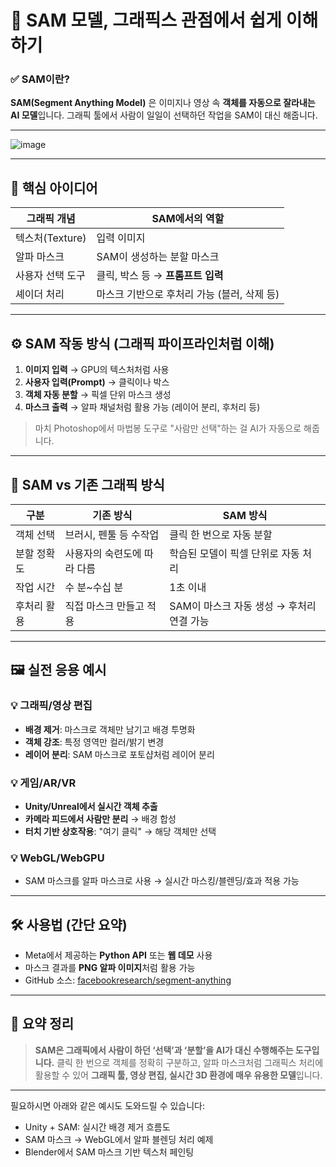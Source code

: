 
# 🎨 SAM 모델, 그래픽스 관점에서 쉽게 이해하기

### ✅ SAM이란?

**SAM(Segment Anything Model)** 은 이미지나 영상 속 **객체를 자동으로 잘라내는 AI 모델**입니다.
그래픽 툴에서 사람이 일일이 선택하던 작업을 SAM이 대신 해줍니다.

---
![image](https://github.com/user-attachments/assets/216fec94-d62a-4cef-aedb-b2f45185de05)

---

## 🧠 핵심 아이디어

| 그래픽 개념       | SAM에서의 역할                  |
| ------------ | -------------------------- |
| 텍스처(Texture) | 입력 이미지                     |
| 알파 마스크       | SAM이 생성하는 분할 마스크           |
| 사용자 선택 도구    | 클릭, 박스 등 → **프롬프트 입력**     |
| 셰이더 처리       | 마스크 기반으로 후처리 가능 (블러, 삭제 등) |

---

## ⚙️ SAM 작동 방식 (그래픽 파이프라인처럼 이해)

1. **이미지 입력** → GPU의 텍스처처럼 사용
2. **사용자 입력(Prompt)** → 클릭이나 박스
3. **객체 자동 분할** → 픽셀 단위 마스크 생성
4. **마스크 출력** → 알파 채널처럼 활용 가능 (레이어 분리, 후처리 등)

> 마치 Photoshop에서 마법봉 도구로 "사람만 선택"하는 걸 AI가 자동으로 해줍니다.

---

## 🧩 SAM vs 기존 그래픽 방식

| 구분     | 기존 방식           | SAM 방식                     |
| ------ | --------------- | -------------------------- |
| 객체 선택  | 브러시, 펜툴 등 수작업   | 클릭 한 번으로 자동 분할             |
| 분할 정확도 | 사용자의 숙련도에 따라 다름 | 학습된 모델이 픽셀 단위로 자동 처리       |
| 작업 시간  | 수 분\~수십 분       | 1초 이내                      |
| 후처리 활용 | 직접 마스크 만들고 적용   | SAM이 마스크 자동 생성 → 후처리 연결 가능 |

---

## 🖼️ 실전 응용 예시

### 💡 그래픽/영상 편집

* **배경 제거**: 마스크로 객체만 남기고 배경 투명화
* **객체 강조**: 특정 영역만 컬러/밝기 변경
* **레이어 분리**: SAM 마스크로 포토샵처럼 레이어 분리

### 💡 게임/AR/VR

* **Unity/Unreal에서 실시간 객체 추출**
* **카메라 피드에서 사람만 분리** → 배경 합성
* **터치 기반 상호작용**: "여기 클릭" → 해당 객체만 선택

### 💡 WebGL/WebGPU

* SAM 마스크를 알파 마스크로 사용 →
  실시간 마스킹/블렌딩/효과 적용 가능

---

## 🛠️ 사용법 (간단 요약)

* Meta에서 제공하는 **Python API** 또는 **웹 데모** 사용
* 마스크 결과를 **PNG 알파 이미지**처럼 활용 가능
* GitHub 소스: [facebookresearch/segment-anything](https://github.com/facebookresearch/segment-anything)

---

## 📌 요약 정리

> **SAM은 그래픽에서 사람이 하던 ‘선택’과 ‘분할’을 AI가 대신 수행해주는 도구입니다.**
> 클릭 한 번으로 객체를 정확히 구분하고, 알파 마스크처럼 그래픽스 처리에 활용할 수 있어 **그래픽 툴, 영상 편집, 실시간 3D 환경에 매우 유용한 모델**입니다.

---

필요하시면 아래와 같은 예시도 도와드릴 수 있습니다:

* Unity + SAM: 실시간 배경 제거 흐름도
* SAM 마스크 → WebGL에서 알파 블렌딩 처리 예제
* Blender에서 SAM 마스크 기반 텍스처 페인팅

